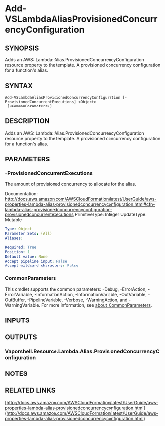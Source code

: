 # Add-VSLambdaAliasProvisionedConcurrencyConfiguration

## SYNOPSIS
Adds an AWS::Lambda::Alias.ProvisionedConcurrencyConfiguration resource property to the template.
A provisioned concurrency configuration for a function's alias.

## SYNTAX

```
Add-VSLambdaAliasProvisionedConcurrencyConfiguration [-ProvisionedConcurrentExecutions] <Object>
 [<CommonParameters>]
```

## DESCRIPTION
Adds an AWS::Lambda::Alias.ProvisionedConcurrencyConfiguration resource property to the template.
A provisioned concurrency configuration for a function's alias.

## PARAMETERS

### -ProvisionedConcurrentExecutions
The amount of provisioned concurrency to allocate for the alias.

Documentation: http://docs.aws.amazon.com/AWSCloudFormation/latest/UserGuide/aws-properties-lambda-alias-provisionedconcurrencyconfiguration.html#cfn-lambda-alias-provisionedconcurrencyconfiguration-provisionedconcurrentexecutions
PrimitiveType: Integer
UpdateType: Mutable

```yaml
Type: Object
Parameter Sets: (All)
Aliases:

Required: True
Position: 1
Default value: None
Accept pipeline input: False
Accept wildcard characters: False
```

### CommonParameters
This cmdlet supports the common parameters: -Debug, -ErrorAction, -ErrorVariable, -InformationAction, -InformationVariable, -OutVariable, -OutBuffer, -PipelineVariable, -Verbose, -WarningAction, and -WarningVariable. For more information, see [about_CommonParameters](http://go.microsoft.com/fwlink/?LinkID=113216).

## INPUTS

## OUTPUTS

### Vaporshell.Resource.Lambda.Alias.ProvisionedConcurrencyConfiguration
## NOTES

## RELATED LINKS

[http://docs.aws.amazon.com/AWSCloudFormation/latest/UserGuide/aws-properties-lambda-alias-provisionedconcurrencyconfiguration.html](http://docs.aws.amazon.com/AWSCloudFormation/latest/UserGuide/aws-properties-lambda-alias-provisionedconcurrencyconfiguration.html)

